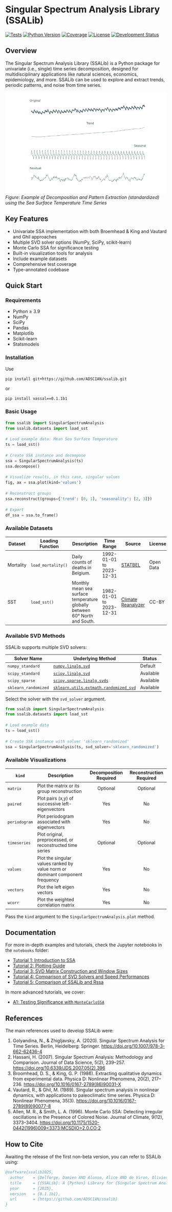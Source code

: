 # Singular Spectrum Analysis Library (SSALib)

[![Tests](https://github.com/ADSCIAN/ssalib/actions/workflows/python-tests.yml/badge.svg)](https://github.com/ADSCIAN/ssalib/actions/workflows/python-tests.yml)
[![Python Version](https://img.shields.io/badge/python-3.9%20|%203.10%20|%203.11%20|%203.12|%203.13-blue)](https://www.python.org)
[![Coverage](https://img.shields.io/badge/coverage-97%25-green)](https://github.com/ADSCIAN/ssalib/actions)
[![License](https://img.shields.io/badge/License-BSD_3--Clause-blue.svg)](https://opensource.org/licenses/BSD-3-Clause)
[![Development Status](https://img.shields.io/badge/Development%20Status-beta-blue)](https://pypi.org/project/ssalib/)

## Overview

The Singular Spectrum Analysis Library (SSALib) is a Python package for
univariate (i.e., single) time series decomposition, designed for
multidisciplinary applications like natural sciences, economics, epidemiology,
and more. SSALib can be used to explore and extract trends, periodic patterns,
and noise from time series.

![decomposed_signal.png](images/decomposed_signal.png)
_Figure: Example of Decomposition and Pattern Extraction (standardized) using
the Sea Surface Temperature Time Series_

## Key Features

- Univariate SSA implementation with both Broemhead & King and Vautard and Ghil
  approaches
- Multiple SVD solver options (NumPy, SciPy, scikit-learn)
- Monte Carlo SSA for significance testing
- Built-in visualization tools for analysis
- Include example datasets
- Comprehensive test coverage
- Type-annotated codebase

## Quick Start

### Requirements

- Python ≥ 3.9
- NumPy
- SciPy
- Pandas
- Matplotlib
- Scikit-learn
- Statsmodels

### Installation

Use

```bash
pip install git+https://github.com/ADSCIAN/ssalib.git
```

or

```bach
pip install vassal==0.1.1b1
```

### Basic Usage

```python
from ssalib import SingularSpectrumAnalysis
from ssalib.datasets import load_sst

# Load example data: Mean Sea Surface Temperature
ts = load_sst()

# Create SSA instance and decompose
ssa = SingularSpectrumAnalysis(ts)
ssa.decompose()

# Visualize results, in this case, singular values
fig, ax = ssa.plot(kind='values')

# Reconstruct groups
ssa.reconstruct(groups={'trend': [0, 1], 'seasonality': [2, 3]})

# Export
df_ssa = ssa.to_frame()
```

### Available Datasets

| Dataset   | Loading Function   | Description                                                                | Time Range               | Source                                                            | License   |
|-----------|--------------------|----------------------------------------------------------------------------|--------------------------|-------------------------------------------------------------------|-----------|
| Mortality | `load_mortality()` | Daily counts of deaths in Belgium.                                         | 1992-01-01 to 2023-12-31 | [STATBEL](https://statbel.fgov.be/en/open-data/number-deaths-day) | Open Data |  
| SST       | `load_sst()`       | Monthly mean sea surface temperature globally between 60° North and South. | 1982-01-01 to 2023-12-31 | [Climate Reanalyzer](https://climatereanalyzer.org/)              | CC-BY     |

### Available SVD Methods

SSALib supports multiple SVD solvers:

| Solver Name          | Underlying Method                                                                                                                     | Status    |
|----------------------|---------------------------------------------------------------------------------------------------------------------------------------|-----------|
| `numpy_standard`     | [`numpy.linalg.svd`](https://numpy.org/doc/stable/reference/generated/numpy.linalg.svd.html)                                          | Default   |
| `scipy_standard`     | [`scipy.linalg.svd`](https://docs.scipy.org/doc/scipy/reference/generated/scipy.linalg.svd.html)                                      | Available |
| `scipy_sparse`       | [`scipy.sparse.linalg.svds`](https://docs.scipy.org/doc/scipy/reference/generated/scipy.sparse.linalg.svds.html)                      | Available |
| `sklearn_randomized` | [`sklearn.utils.extmath.randomized_svd`](https://scikit-learn.org/stable/modules/generated/sklearn.utils.extmath.randomized_svd.html) | Available |

Select the solver with the `svd_solver` argument.

```python
from ssalib import SingularSpectrumAnalysis
from ssalib.datasets import load_sst

# Load example data
ts = load_sst()

# Create SSA instance with solver 'sklearn_randomized'
ssa = SingularSpectrumAnalysis(ts, svd_solver='sklearn_randomized')
```

### Available Visualizations

| `kind`        | Description                                                                   | Decomposition Required | Reconstruction Required |
|---------------|-------------------------------------------------------------------------------|:----------------------:|:-----------------------:|
| `matrix`      | Plot the matrix or its group reconstruction                                   |        Optional        |        Optional         |
| `paired`      | Plot pairs (x,y) of successive left-eigenvectors                              |          Yes           |           No            |
| `periodogram` | Plot periodogram associated with eigenvectors                                 |          Yes           |           No            |
| `timeseries`  | Plot original, preprocessed, or reconstructed time series                     |        Optional        |        Optional         |
| `values`      | Plot the singular values ranked by value norm or dominant component frequency |          Yes           |           No            |
| `vectors`     | Plot the left eigen vectors                                                   |          Yes           |           No            |
| `wcorr`       | Plot the weighted correlation matrix                                          |          Yes           |           No            |

Pass the `kind` argument to the `SingularSpectrumAnalysis.plot` method.

## Documentation

For more in-depth examples and tutorials, check the Jupyter notebooks in the
`notebooks` folder:

- [Tutorial 1: Introduction to SSA](/notebooks/01_basic_ssa_introduction.ipynb)
- [Tutorial 2: Plotting Guide](/notebooks/02_ssa_plotting_guide.ipynb)
- [Tutorial 3: SVD Matrix Construction and Window Sizes](/notebooks/03_ssa_svd_matrices.ipynb)
- [Tutorial 4: Comparison of SVD Solvers and Speed Performances](/notebooks/04_svd_solver_comparison.ipynb)
- [Tutorial 5: Comparison of SSALib and Rssa](/notebooks/05_Rssa_comparison.ipynb)

In more advanced tutorials, we cover:

- [A1: Testing Significance with
  `MonteCarloSSA`](/notebooks/A1_montecarlo_ssa.ipynb)

## References

The main references used to develop SSALib were:

1. Golyandina, N., & Zhigljavsky, A. (2020). Singular Spectrum Analysis for Time
   Series. Berlin, Heidelberg:
   Springer. https://doi.org/10.1007/978-3-662-62436-4
2. Hassani, H. (2007). Singular Spectrum Analysis: Methodology and Comparison.
   Journal of Data Science, 5(2),
   239–257. https://doi.org/10.6339/JDS.2007.05(2).396
3. Broomhead, D. S., & King, G. P. (1986). Extracting qualitative dynamics from
   experimental data. Physica D: Nonlinear Phenomena, 20(2),
   217–236. https://doi.org/10.1016/0167-2789(86)90031-X
4. Vautard, R., & Ghil, M. (1989). Singular spectrum analysis in nonlinear
   dynamics, with applications to paleoclimatic time series. Physica D:
   Nonlinear Phenomena, 35(3). https://doi.org/10.1016/0167-2789(89)90077-8
5. Allen, M. R., & Smith, L. A. (1996). Monte Carlo SSA: Detecting irregular
   oscillations in the Presence of Colored Noise. Journal of Climate, 9(12),
   3373–3404.
   [https://doi.org/10.1175/1520-0442(1996)009<3373:MCSDIO>2.0.CO;2](https://doi.org/10.1175/1520-0442(1996)009<3373:MCSDIO>2.0.CO;2)

## How to Cite

Awaiting the release of the first non-beta version, you can refer to SSALib
using:

```bibtex
@software{ssalib2025,
  author    = {Delforge, Damien AND Alonso, Alice AND de Viron, Olivier AND Vanclooster, Marnik AND Speybroeck, Niko},
  title     = {{SSALib}: A {Python} Library for {Singular Spectrum Analysis}},
  year      = {2025},
  version   = {0.1.1b1},
  url       = {https://github.com/ADSCIAN/ssalib}
}
```

